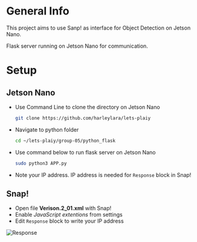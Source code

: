 # General Info
This project aims to use Sanp! as interface for Object Detection on Jetson Nano.

Flask server running on Jetson Nano for communication.

# Setup
## Jetson Nano
- Use Command Line to clone the directory on Jetson Nano
  ```bash
  git clone https://github.com/harleylara/lets-plaiy
  ```
- Navigate to python folder
   ```bash
  cd ~/lets-plaiy/group-05/python_flask
  ```
- Use command below to run flask server on Jetson Nano
    ```bash
    sudo python3 APP.py
  ```
- Note your IP address. IP address is needed for `Response` block in Snap!
## Snap!
- Open file __Verison.2_01.xml__ with Snap!
- Enable _JavaScript extentions_ from settings
- Edit `Response` block to write your IP address

![Response](/group-05/snap/Screenshots/Response.png)
